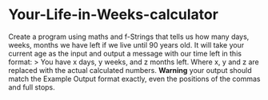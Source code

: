 # Your-Life-in-Weeks-calculator
  Create a program using maths and f-Strings that tells us how many days, weeks, months we have left if we live until 90 years old.   It will take your current age as the input and output a message with our time left in this format:  > You have x days, y weeks, and z months left.   Where x, y and z are replaced with the actual calculated numbers.      **Warning** your output should match the Example Output format exactly, even the positions of the commas and full stops. 
